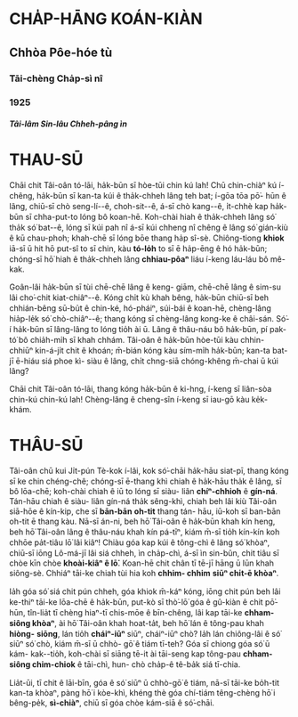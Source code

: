 # CHA̍P-HĀNG KOÁN-KIÀN #

## Chhòa Pôe-hóe tù ##

### Tāi-chèng Cha̍p-sì nî ###
### 1925 ###

#### _Tâi-lâm Sin-lâu Chheh-pâng ìn_ ####

# THAU-SŪ #

Chāi chit Tâi-oân tó-lāi, ha̍k-būn sī hòe-tūi chin
kú lah!  Chū chin-chiàⁿ kú í-chêng, ha̍k-būn sī
kan-ta kúi ê tha̍k-chheh lâng teh bat; í-gōa tōa pō͘-
hūn ê lâng, chiū-sī chò seng-lí--ê, choh-sit--ê, á-sī
chò kang--ê, i̍t-chhè kap ha̍k-būn sī chha-put-to
lóng bô koan-hē. Koh-chài hiah ê tha̍k-chheh lâng
só͘ tha̍k só͘ bat--ê, lóng sī kúi pah nî á-sī kúi
chheng nî chêng ê lâng só͘ gián-kiù ê kū chau-phoh;
khah-chē sī lóng bōe thang ha̍p sî-sè.  Chiông-tiong
**khiok** iā-sī ū hit hō put-sî to sī chin, kàu **tó-lo̍h** to
sī ē ha̍p-ēng ê hó ha̍k-būn; chóng-sī hō͘ hiah ê
tha̍k-chheh lâng **chhiau-pôaⁿ** liáu í-keng láu-láu bô
mê-kak.

Goân-lâi ha̍k-būn sī tùi chē-chē lâng ê keng-
giām, chē-chē lâng ê sim-su lâi cho͘-chit kiat-chiâⁿ--ê.
Kóng chi̍t kù khah bêng, ha̍k-būn chiū-sī beh
chhián-bêng sū-bu̍t ê chin-ké, hó-pháiⁿ, súi-bái ê
koan-hē, chèng-lâng hia̍p-le̍k só͘ chò-chiâⁿ--ê;
thang kóng sī chèng-lâng kong-ke ê châi-sán. Só͘-í
ha̍k-būn sī lâng-lâng to lóng tio̍h ài ū. Lâng ê
thâu-náu bô ha̍k-būn, pí pak-tó͘ bô chia̍h-mi̍h sī
khah chhám. Tâi-oân ê ha̍k-būn hòe-tūi kàu chhin-
chhiūⁿ kin-á-ji̍t chit ê khoán; m̄-bián kóng kàu
sím-mi̍h ha̍k-būn; kan-ta bat-jī ē-hiáu siá phoe kì-
siàu ê lâng, chi̍t chng-siā chóng-khêng m̄-chai ū
kúi lâng?

Chāi chit Tâi-oân tó-lāi, thang kóng ha̍k-būn ê
ki-hng, í-keng sī liân-sòa chin-kú chin-kú lah!
Chèng-lâng ê cheng-sîn í-keng sī iau-gō kàu ke̍k-
khám.


# THÂU-SŪ #

Tâi-oân chū kui Ji̍t-pún Tè-kok í-lâi, kok só͘-chāi
ha̍k-hāu siat-pī, thang kóng sī ke chin chéng-chê;
chóng-sī ē-thang khì chiah ê ha̍k-hāu tha̍k ê lâng,
sī bô lōa-chē; koh-chài chiah ê iū to lóng sī siàu-
liân **chíⁿ-chhioh** ê **gín-ná**.  Tán-hāu chiah ê siàu-
liân gín-ná tha̍k sêng-khì, chiah beh lâi kiù Tâi-oân
siā-hōe ê kín-kip, che sī **bān-bān** **oh-tit** thang tán-
hāu, iū-koh sī ban-bān oh-tit ē thang kàu.  Nā-sī
án-ni, beh hō͘ Tâi-oân ê ha̍k-būn khah kín heng,
beh hō͘ Tâi-oân lâng ê thâu-náu khah kín pá-tīⁿ,
kiám m̄-sī tio̍h kín-kín koh chhōe pa̍t-tiâu lō͘ lâi
kiâⁿ!  Chiàu góa kap kúi ê tông-chì ê lâng só͘ khòaⁿ,
chiū-sī iōng Lô-má-jī lâi siá chheh, ìn cha̍p-chì, á-sī
ìn sin-bûn, chit tiâu sī chòe kīn chòe **khoài-kiâⁿ ê
lō͘**.  Koan-hē chit chân tī tē-jī hāng ū lūn khah
siông-sè. Chhiáⁿ tāi-ke chiah tùi hia koh **chhim-
chhim** **siūⁿ chi̍t-ē khòaⁿ**.

Ia̍h góa só͘ siá chit pún chheh, góa khiok m̄-káⁿ
kóng, iōng chit pún beh lâi ke-thiⁿ tāi-ke lōa-chē ê
ha̍k-būn, put-kò sī thò͘-lō͘ góa ê gû-kiàn ê chit pō͘-
hūn, tîn-lia̍t tī chèng hiaⁿ-tī chis-mōe ê bīn-chêng,
lâi kap tāi-ke **chham-siông khòaⁿ**, ài hō͘ Tâi-oân
khah hoat-ta̍t, beh hō͘ lán ê tông-pau khah **hiòng-**
**siōng**, lán tio̍h **cháiⁿ-iūⁿ** siūⁿ, cháiⁿ-iūⁿ chò?
Ia̍h lán chiông-lâi ê só͘ siūⁿ só͘ chò, kiám m̄-sī ū chhò-
gō͘ ê tiám tī-teh? Góa sī chiong góa só͘ ū kám-
kak--tio̍h, koh-chài sī siāng tē-it ài tāi-seng kap 
tông-pau **chham-siông chim-chiok** ê tāi-chì, hun-
chò cha̍p-ê tê-ba̍k siá tī-chia.

Lia̍t-ūi, tī chit ê lāi-bīn, góa ê só͘ siūⁿ ū chhò-gō͘
ê tiám, nā-sī tāi-ke bo̍h-tit kan-ta khòaⁿ, pàng hō͘
i kòe-khì, khéng thè góa chí-tiám têng-chèng hō͘ i
bêng-pe̍k, **sì-chiàⁿ**, chiū sī góa chòe kám-siā ê só͘-chāi. 

